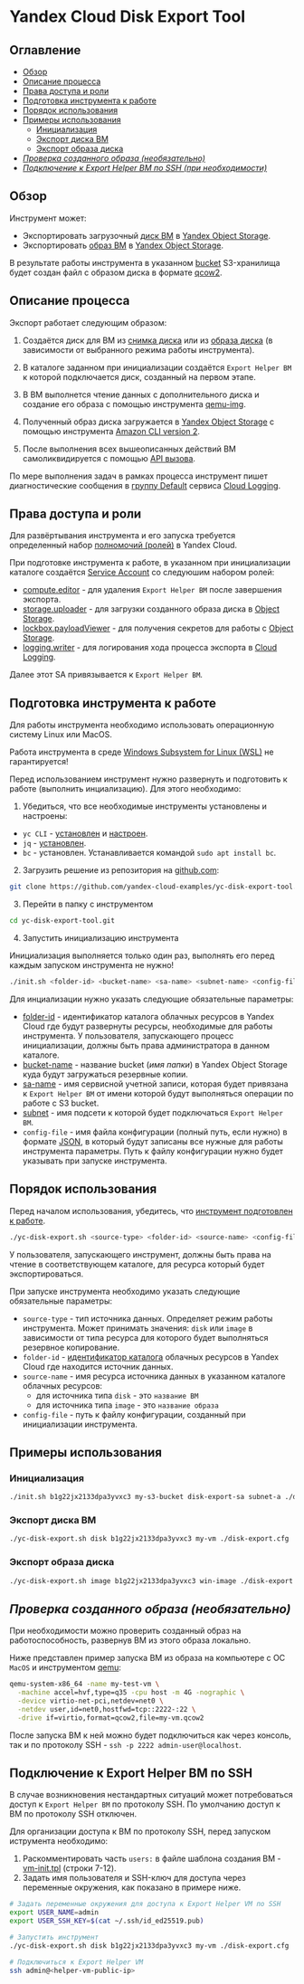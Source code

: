 
# Yandex Cloud Disk Export Tool

## Оглавление
* [Обзор](#overview)
* [Описание процесса](#description)
* [Права доступа и роли](#roles)
* [Подготовка инструмента к работе](#install)
* [Порядок использования](#userguide)
* [Примеры использования](#examples)
  * [Инициализация](#example-init)
  * [Экспорт диска ВМ](#example-disk)
  * [Экспорт образа диска](#example-image)
* [*Проверка созданного образа (необязательно)*](#test)
* [*Подключение к Export Helper ВМ по SSH (при необходимости)*](#diag)


## Обзор <a id="overview"/></a>

Инструмент может:
* Экспортировать загрузочный [диск ВМ](https://yandex.cloud/ru/docs/compute/concepts/disk) в [Yandex Object Storage](https://yandex.cloud/ru/docs/storage).
* Экспортировать [образ ВМ](https://yandex.cloud/ru/docs/compute/concepts/image) в [Yandex Object Storage](https://yandex.cloud/ru/docs/storage).

В результате работы инструмента в указанном [bucket](https://yandex.cloud/ru/docs/storage/concepts/bucket) S3-хранилища будет создан файл с образом диска в формате [qcow2](https://ru.wikipedia.org/wiki/Qcow2).


## Описание процесса <a id="description"/></a>

Экспорт работает следующим образом:

1. Создаётся диск для ВМ из [снимка диска](https://yandex.cloud/ru/docs/compute/concepts/snapshot) или из [образа диска](https://yandex.cloud/ru/docs/compute/concepts/image) (в зависимости от выбранного режима работы инструмента).

2. В каталоге заданном при инициализации создаётся `Export Helper ВМ` к которой подключается диск, созданный на первом этапе.

3. В ВМ выполнется чтение данных с дополнительного диска и создание его образа с помощью инструмента [qemu-img](https://www.qemu.org/docs/master/tools/qemu-img.html).

4. Полученный образ диска загружается в [Yandex Object Storage](https://yandex.cloud/ru/docs/storage) с помощью инструмента [Amazon CLI version 2](https://docs.amazonaws.cn/en_us/cli/latest/userguide/getting-started-version.html).

5. После выполнения всех вышеописанных действий ВМ самоликвидируется с помощью [API вызова](https://yandex.cloud/ru/docs/compute/api-ref/Instance/delete).

По мере выполнения задач в рамках процесса инструмент пишет диагностические сообщения в [группу Default](https://yandex.cloud/ru/docs/logging/concepts/log-group) сервиса [Cloud Logging](https://yandex.cloud/ru/docs/logging/). 


## Права доступа и роли <a id="roles"/></a>

Для развёртывания инструмента и его запуска требуется определенный набор [полномочий (ролей)](https://yandex.cloud/ru/docs/iam/roles-reference) в Yandex Cloud.

При подготовке инструмента к работе, в указанном при инициализации каталоге создаётся [Service Account](https://yandex.cloud/ru/docs/iam/concepts/users/service-accounts) со следуюшим набором ролей:
* [compute.editor](https://yandex.cloud/ru/docs/iam/roles-reference#compute-editor) - для удаления `Export Helper ВМ` после завершения экспорта.
* [storage.uploader](https://yandex.cloud/ru/docs/iam/roles-reference#storage-uploader) - для загрузки созданного образа диска в [Object Storage](https://yandex.cloud/ru/docs/storage/).
* [lockbox.payloadViewer](https://yandex.cloud/ru/docs/iam/roles-reference#lockbox-payloadViewer) - для получения секретов для работы с [Object Storage](https://yandex.cloud/ru/docs/storage/).
* [logging.writer](https://yandex.cloud/ru/docs/iam/roles-reference#logging-writer) - для логирования хода процесса экспорта в [Cloud Logging](https://yandex.cloud/ru/docs/logging/).

Далее этот SA привязывается к `Export Helper ВМ`.


## Подготовка инструмента к работе <a id="install"/></a>

Для работы инструмента необходимо использовать операционную систему Linux или MacOS. 

Работа инструмента в среде [Windows Subsystem for Linux (WSL)](https://learn.microsoft.com/en-us/windows/wsl/) не гарантируется!

Перед использованием инструмент нужно развернуть и подготовить к работе (выполнить инциализацию). Для этого необходимо:

1. Убедиться, что все необходимые инструменты установлены и настроены:
* `yc CLI` - [установлен](https://yandex.cloud/ru/docs/cli/operations/install-cli) и [настроен](https://yandex.cloud/ru/docs/cli/operations/profile/profile-create#create).
* `jq` - [установлен](https://jqlang.github.io/jq/download/).
* `bc` - установлен. Устанавливается командой `sudo apt install bc`.


2. Загрузить решение из репозитория на [github.com](https://github.com/yandex-cloud-examples/yc-disk-export-tool):
```bash
git clone https://github.com/yandex-cloud-examples/yc-disk-export-tool.git
```

3. Перейти в папку с инструментом
```bash
cd yc-disk-export-tool.git
```

4. Запустить инициализацию инструмента

Инициализация выполняется только один раз, выполнять его перед каждым запуском инструмента не нужно!

```bash
./init.sh <folder-id> <bucket-name> <sa-name> <subnet-name> <config-file>
```

Для инциализации нужно указать следующие обязательные параметры:
* [folder-id](https://yandex.cloud/ru/docs/resource-manager/concepts/resources-hierarchy#folder) - идентификатор каталога облачных ресурсов в Yandex Cloud где будут развернуты ресурсы, необходимые для работы инструмента. У пользователя, запускающего процесс инициализации, должны быть права администратора в данном каталоге.
* [bucket-name](https://yandex.cloud/ru/docs/storage/concepts/bucket) - название bucket (*имя папки*) в Yandex Object Storage куда будут загружаться резервные копии.
* [sa-name](https://yandex.cloud/ru/docs/iam/concepts/users/service-accounts) - имя сервисной учетной записи, которая будет привязана к `Export Helper ВМ` от имени которой будут выполняться операции по работе с S3 bucket.
* [subnet](https://yandex.cloud/ru/docs/overview/concepts/geo-scope) - имя подсети к которой будет подключаться `Export Helper ВМ`.
* `config-file` - имя файла конфигурации (полный путь, если нужно) в формате [JSON](https://www.json.org/json-ru.html), в который будут записаны все нужные для работы инструмента параметры. Путь к файлу конфигурации нужно будет указывать при запуске инструмента.


## Порядок использования <a id="userguide"/></a>

Перед началом использования, убедитесь, что [инструмент подготовлен к работе](#install).

```bash
./yc-disk-export.sh <source-type> <folder-id> <source-name> <config-file>
```

У пользователя, запускающего инструмент, должны быть права на чтение в соответствующем каталоге, для ресурса который будет экспортироваться.

При запуске инструмента необходимо указать следующие обязательные параметры:
* `source-type` - тип источника данных. Определяет режим работы инструмента. Может принимать значения: `disk` или `image` в зависимости от типа ресурса для которого будет выполняться резервное копирование.
* `folder-id` - [идентификатор каталога]((https://yandex.cloud/ru/docs/resource-manager/concepts/resources-hierarchy#folder)) облачных ресурсов в Yandex Cloud где находится источник данных.
* `source-name` - имя ресурса источника данных в указанном каталоге облачных ресурсов:
  - для источника типа `disk` - это `название ВМ`
  - для источника типа `image` - это `название образа`
* `config-file` - путь к файлу конфигурации, созданный при инициализации инструмента.


## Примеры использования <a id="examples"/></a>

### Инициализация <a id="example-init"/></a>
```bash
./init.sh b1g22jx2133dpa3yvxc3 my-s3-bucket disk-export-sa subnet-a ./disk-export.cfg
```

### Экспорт диска ВМ <a id="example-disk"/></a>
```bash
./yc-disk-export.sh disk b1g22jx2133dpa3yvxc3 my-vm ./disk-export.cfg
```

### Экспорт образа диска <a id="example-image"/></a>
```bash
./yc-disk-export.sh image b1g22jx2133dpa3yvxc3 win-image ./disk-export.cfg
```


## *Проверка созданного образа (необязательно)* <a id="test"/></a>

При необходимости можно проверить созданный образ на работоспособность, развернув ВМ из этого образа локально.

Ниже представлен пример запуска ВМ из образа на компьютере с ОС `MacOS` и инструментом [qemu](https://www.qemu.org/):

```bash
qemu-system-x86_64 -name my-test-vm \
  -machine accel=hvf,type=q35 -cpu host -m 4G -nographic \
  -device virtio-net-pci,netdev=net0 \
  -netdev user,id=net0,hostfwd=tcp::2222-:22 \
  -drive if=virtio,format=qcow2,file=my-vm.qcow2
```

После запуска ВМ к ней можно будет подключиться как через консоль, так и по протоколу SSH - `ssh -p 2222 admin-user@localhost`.


## Подключение к Export Helper ВМ по SSH <a id="diag"/></a>

В случае возникновения нестандартных ситуаций может потребоваться доступ к `Export Helper ВМ` по протоколу SSH. По умолчанию доступ к ВМ по протоколу SSH отключен.

Для организации доступа к ВМ по протоколу SSH, перед запуском иструмента необходимо:
1. Раскомментировать часть `users:` в файле шаблона создания ВМ - [vm-init.tpl](./vm-init.tpl) (строки 7-12).
2. Задать имя пользователя и SSH-ключ для доступа через переменные окружения, как показано в примере ниже.

```bash
# Задать переменные окружения для доступа к Export Helper VM по SSH
export USER_NAME=admin
export USER_SSH_KEY=$(cat ~/.ssh/id_ed25519.pub)

# Запустить инструмент
./yc-disk-export.sh disk b1g22jx2133dpa3yvxc3 my-vm ./disk-export.cfg

# Подключиться к Export Helper VM
ssh admin@<helper-vm-public-ip>
```

